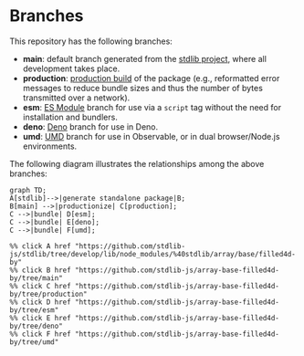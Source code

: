 <!--

@license Apache-2.0

Copyright (c) 2022 The Stdlib Authors.

Licensed under the Apache License, Version 2.0 (the "License");
you may not use this file except in compliance with the License.
You may obtain a copy of the License at

    http://www.apache.org/licenses/LICENSE-2.0

Unless required by applicable law or agreed to in writing, software
distributed under the License is distributed on an "AS IS" BASIS,
WITHOUT WARRANTIES OR CONDITIONS OF ANY KIND, either express or implied.
See the License for the specific language governing permissions and
limitations under the License.

-->

# Branches

This repository has the following branches:

-   **main**: default branch generated from the [stdlib project][stdlib-url], where all development takes place.
-   **production**: [production build][production-url] of the package (e.g., reformatted error messages to reduce bundle sizes and thus the number of bytes transmitted over a network).
-   **esm**: [ES Module][esm-url] branch for use via a `script` tag without the need for installation and bundlers.
-   **deno**: [Deno][deno-url] branch for use in Deno.
-   **umd**: [UMD][umd-url] branch for use in Observable, or in dual browser/Node.js environments.

The following diagram illustrates the relationships among the above branches:

```mermaid
graph TD;
A[stdlib]-->|generate standalone package|B;
B[main] -->|productionize| C[production];
C -->|bundle| D[esm];
C -->|bundle| E[deno];
C -->|bundle| F[umd];

%% click A href "https://github.com/stdlib-js/stdlib/tree/develop/lib/node_modules/%40stdlib/array/base/filled4d-by"
%% click B href "https://github.com/stdlib-js/array-base-filled4d-by/tree/main"
%% click C href "https://github.com/stdlib-js/array-base-filled4d-by/tree/production"
%% click D href "https://github.com/stdlib-js/array-base-filled4d-by/tree/esm"
%% click E href "https://github.com/stdlib-js/array-base-filled4d-by/tree/deno"
%% click F href "https://github.com/stdlib-js/array-base-filled4d-by/tree/umd"
```

[stdlib-url]: https://github.com/stdlib-js/stdlib/tree/develop/lib/node_modules/%40stdlib/array/base/filled4d-by
[production-url]: https://github.com/stdlib-js/array-base-filled4d-by/tree/production
[deno-url]: https://github.com/stdlib-js/array-base-filled4d-by/tree/deno
[umd-url]: https://github.com/stdlib-js/array-base-filled4d-by/tree/umd
[esm-url]: https://github.com/stdlib-js/array-base-filled4d-by/tree/esm
